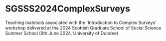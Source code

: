 # SGSSS2024ComplexSurveys
Teaching materials associated with the 'Introduction to Complex Surveys' workshop delivered at the 2024 Scottish Graduate School of Social Science Summer School (6th June 2024, University of Dundee)
